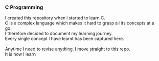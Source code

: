 ### C Programming
I created this repository when i started to learn C.<br/>
C is a complex language which makes it hard to grasp all its concepts at a go.<br/>
I therefore decided to document my learning journey.<br/>
Every single concept I have learnt has been captured here.<br/>
<br/>
Anytime I need to revise anything, I move straight to this repo.<br/>
It is how I learn

